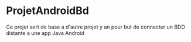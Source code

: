 # ProjetAndroidBd

Ce projet sert de base a d'autre projet y an pour but de connecter un BDD distante a une app Java Android
